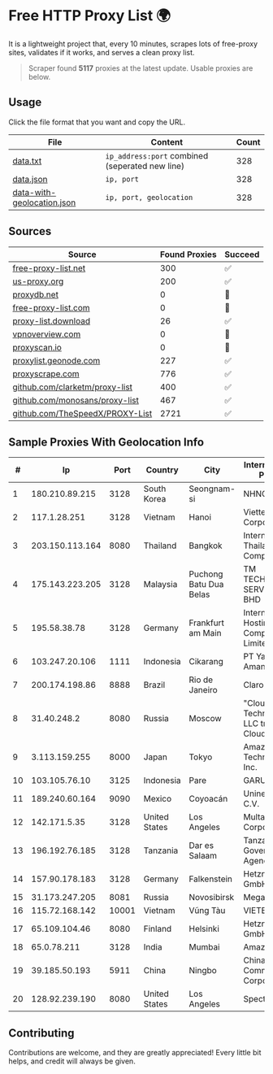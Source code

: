 
# Free HTTP Proxy List 🌍

It is a lightweight project that, every 10 minutes, scrapes lots of free-proxy sites, validates if it works, and serves a clean proxy list.


> Scraper found **5117** proxies at the latest update. Usable proxies are below.

## Usage

Click the file format that you want and copy the URL.


|File|Content|Count|
|----|-------|-----|
|[data.txt](https://raw.githubusercontent.com/themiralay/Proxy-List-World/master/data.txt)|`ip_address:port` combined (seperated new line)|328|
|[data.json](https://raw.githubusercontent.com/themiralay/Proxy-List-World/master/data.json)|`ip, port`|328|
|[data-with-geolocation.json](https://raw.githubusercontent.com/themiralay/Proxy-List-World/master/data-with-geolocation.json)|`ip, port, geolocation`|328|

## Sources

|Source|Found Proxies|Succeed|
|------|-------------|-------|
|[free-proxy-list.net](https://free-proxy-list.net)|300|✅|
|[us-proxy.org](https://www.us-proxy.org)|200|✅|
|[proxydb.net](http://proxydb.net)|0|🚫|
|[free-proxy-list.com](https://free-proxy-list.com/?page=&port=&type%5B%5D=http&type%5B%5D=https&up_time=0&search=Search)|0|🚫|
|[proxy-list.download](https://www.proxy-list.download/HTTP)|26|✅|
|[vpnoverview.com](https://vpnoverview.com/privacy/anonymous-browsing/free-proxy-servers)|0|🚫|
|[proxyscan.io](https://www.proxyscan.io)|0|🚫|
|[proxylist.geonode.com](https://proxylist.geonode.com/api/proxy-list?limit=300&page=1&sort_by=lastChecked&sort_type=desc&protocols=http,https)|227|✅|
|[proxyscrape.com](https://api.proxyscrape.com/v2/?request=displayproxies&protocol=http&timeout=10000&country=all&ssl=all&anonymity=all)|776|✅|
|[github.com/clarketm/proxy-list](https://raw.githubusercontent.com/clarketm/proxy-list/master/proxy-list-raw.txt)|400|✅|
|[github.com/monosans/proxy-list](https://raw.githubusercontent.com/monosans/proxy-list/main/proxies/http.txt)|467|✅|
|[github.com/TheSpeedX/PROXY-List](https://raw.githubusercontent.com/TheSpeedX/PROXY-List/master/http.txt)|2721|✅|


## Sample Proxies With Geolocation Info

|#|Ip|Port|Country|City|Internet Service Provider|
|-|--|----|-------|----|-------------------------|
|1|180.210.89.215|3128|South Korea|Seongnam-si|NHNCLOUD|
|2|117.1.28.251|3128|Vietnam|Hanoi|Viettel Corporation|
|3|203.150.113.164|8080|Thailand|Bangkok|Internet Thailand Company Ltd.|
|4|175.143.223.205|3128|Malaysia|Puchong Batu Dua Belas|TM TECHNOLOGY SERVICES SDN BHD|
|5|195.58.38.78|3128|Germany|Frankfurt am Main|International Hosting Company Limited|
|6|103.247.20.106|1111|Indonesia|Cikarang|PT Yasmin Amanah Media|
|7|200.174.198.86|8888|Brazil|Rio de Janeiro|Claro S.A|
|8|31.40.248.2|8080|Russia|Moscow|"Cloud Technologies" LLC trading as Cloud.ru|
|9|3.113.159.255|8000|Japan|Tokyo|Amazon Technologies Inc.|
|10|103.105.76.10|3125|Indonesia|Pare|GARUDA|
|11|189.240.60.164|9090|Mexico|Coyoacán|Uninet S.A. de C.V.|
|12|142.171.5.35|3128|United States|Los Angeles|Multacom Corporation|
|13|196.192.76.185|3128|Tanzania|Dar es Salaam|Tanzania e-Government Agency|
|14|157.90.178.183|3128|Germany|Falkenstein|Hetzner Online GmbH|
|15|31.173.247.205|8081|Russia|Novosibirsk|MegaFon|
|16|115.72.168.142|10001|Vietnam|Vũng Tàu|VIETELmetro|
|17|65.109.104.46|8080|Finland|Helsinki|Hetzner Online GmbH|
|18|65.0.78.211|3128|India|Mumbai|Amazon.com|
|19|39.185.50.193|5911|China|Ningbo|China Mobile Communications Corporation|
|20|128.92.239.190|8080|United States|Los Angeles|Spectrum|



## Contributing

Contributions are welcome, and they are greatly appreciated! Every
little bit helps, and credit will always be given.

